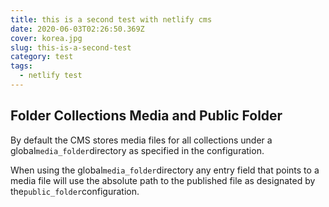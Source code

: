 ```yaml
---
title: this is a second test with netlify cms
date: 2020-06-03T02:26:50.369Z
cover: korea.jpg
slug: this-is-a-second-test
category: test
tags:
  - netlify test
---
```

<!--StartFragment-->

## Folder Collections Media and Public Folder

By default the CMS stores media files for all collections under a global`media_folder`directory as specified in the configuration.

When using the global`media_folder`directory any entry field that points to a media file will use the absolute path to the published file as designated by the`public_folder`configuration.

<!--EndFragment-->